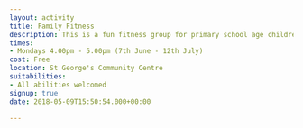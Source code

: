 ```yaml
---
layout: activity
title: Family Fitness
description: This is a fun fitness group for primary school age children and parents.
times:
- Mondays 4.00pm - 5.00pm (7th June - 12th July)
cost: Free
location: St George's Community Centre
suitabilities:
- All abilities welcomed
signup: true
date: 2018-05-09T15:50:54.000+00:00

---
```

